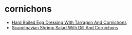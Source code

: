 # cornichons

 * [Hard Boiled Egg Dressing With Tarragon And Cornichons](../index/h/hard-boiled-egg-dressing-with-tarragon-and-cornichons-11507.json)
 * [Scandinavian Shrimp Salad With Dill And Cornichons](../index/s/scandinavian-shrimp-salad-with-dill-and-cornichons-235336.json)
